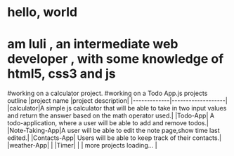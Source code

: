 
# hello, world
# am luli , an intermediate  web developer , with some knowledge of html5, css3 and js
#working on a calculator project.
#working on a Todo App.js
projects outline
|project name |project description|
|-------------|-------------------|
|calculator|A simple js calculator that will be able to take in two input values and return the answer based on the math operator used.|
|Todo-App| A todo-application, where a user will be able to add and remove todos.|
|Note-Taking-App|A user will be able to edit the note page,show time last edited.|
|Contacts-App| Users will be able to keep track of their contacts.|
|weather-App|                    |
|Timer|                          |
| more projects loading...       |

